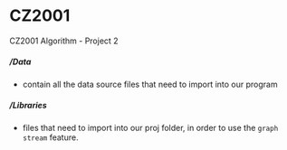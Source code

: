# CZ2001
CZ2001 Algorithm - Project 2 



##### /Data
- contain all the data source files that need to import into our program


##### /Libraries
- files that need to import into our proj folder, in order to use the `graph stream` feature.








